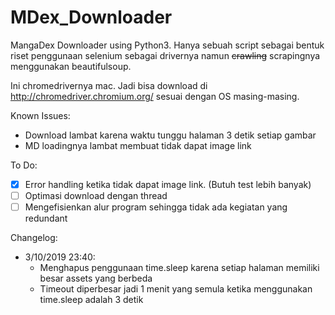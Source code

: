 # MDex_Downloader
MangaDex Downloader using Python3. Hanya sebuah script sebagai bentuk riset penggunaan selenium sebagai drivernya namun ~~crawling~~ scrapingnya menggunakan beautifulsoup.

Ini chromedrivernya mac. Jadi bisa download di http://chromedriver.chromium.org/ sesuai dengan OS masing-masing. 


Known Issues:
 - Download lambat karena waktu tunggu halaman 3 detik setiap gambar
 - MD loadingnya lambat membuat tidak dapat image link

To Do:
- [x] Error handling ketika tidak dapat image link. (Butuh test lebih banyak)
- [ ] Optimasi download dengan thread
- [ ] Mengefisienkan alur program sehingga tidak ada kegiatan yang redundant

Changelog:
- 3/10/2019 23:40:
   - Menghapus penggunaan time.sleep karena setiap halaman memiliki besar assets yang berbeda
   - Timeout diperbesar jadi 1 menit yang semula ketika menggunakan time.sleep adalah 3 detik